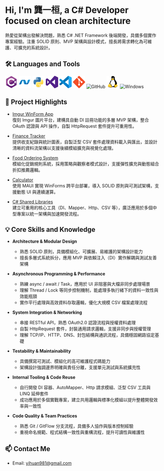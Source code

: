 # Hi, I'm 龔一桓, a C# Developer focused on clean architecture

熱愛從架構出發解決問題，熟悉 C# .NET Framework 後端開發，具備多個實作專案經驗。注重 SOLID 原則、MVP 架構與設計模式，擅長將需求轉化為可維護、可擴充的系統設計。

## 🛠️ Languages and Tools

<p align="left">
  <!-- Programming Languages -->
  <img src="https://raw.githubusercontent.com/devicons/devicon/master/icons/csharp/csharp-original.svg" alt="C#" width="40" height="40"/>
  <img src="https://raw.githubusercontent.com/devicons/devicon/master/icons/dot-net/dot-net-original.svg" alt=".NET" width="40" height="40"/>
  <img src="https://raw.githubusercontent.com/devicons/devicon/master/icons/python/python-original.svg" alt="Python" width="40" height="40"/>

  <!-- IDE & Editor -->
  <img src="https://raw.githubusercontent.com/devicons/devicon/master/icons/visualstudio/visualstudio-plain.svg" alt="Visual Studio" width="40" height="40"/>
  <img src="https://raw.githubusercontent.com/devicons/devicon/master/icons/vscode/vscode-original.svg" alt="VS Code" width="40" height="40"/>

  <!-- Tools -->
  <img src="https://raw.githubusercontent.com/devicons/devicon/master/icons/git/git-original.svg" alt="Git" width="40" height="40"/>
  <img src="https://img.icons8.com/ios-filled/50/ffffff/github.png" alt="GitHub" width="40" height="40"/>
  
  <!-- Platform -->
  <img src="https://raw.githubusercontent.com/devicons/devicon/master/icons/linux/linux-original.svg" alt="Linux" width="40" height="40"/>
  <img src="https://img.icons8.com/color/48/000000/windows-10.png" alt="Windows" width="40" height="40"/>

</p>


## 📁 Project Highlights

- [Imgur WinForm App](https://github.com/Yihuan-Gong/ImgurWinFormApp)  
  復刻 Imgur 圖片平台，建構具自動 DI 註冊功能的多層 MVP 架構，整合 OAuth 認證與 API 操作，自製 HttpRequest 套件提升可重用性。

- [Finance Tracker](https://github.com/Yihuan-Gong/ExpenseTrackingApp)  
  提供收支紀錄與統計圖表，自製泛型 CSV 套件處理資料載入與匯出，並設計清晰的資料流架構以支援後續模組擴充與視覺化處理。

- [Food Ordering System](https://github.com/Yihuan-Gong/FoodOrderingApp)  
  模組化促銷規則系統，採用策略與觀察者模式設計，支援彈性擴充與動態組合折扣推薦邏輯。

- [Calculator](https://github.com/Yihuan-Gong/CalculatorApp)  
  使用 MAUI 實現 WinForms 跨平台部署，導入 SOLID 原則與可測試架構，支援動態 UI 與連續運算。

- [C# Shared Libraries](https://github.com/yourname/Awesome-CSharp-Utilities)  
  建立可重用的核心工具（DI、Mapper、Http、CSV 等），廣泛應用於多個中型專案以統一架構與加速開發流程。




## 💡 Core Skills and Knowledge

- **Architecture & Modular Design**
  - 熟悉 SOLID 原則，具備模組化、可擴展、易維護的架構設計能力
  - 擅長多層式系統拆分，應用 MVP 與依賴注入（DI）實作解耦與測試友善架構

- **Asynchronous Programming & Performance**
  - 熟練 async / await / Task，應用於 UI 非阻塞與大檔非同步處理場景
  - 理解 Thread / Lock 等同步控制機制，能處理多執行緒下的資料一致性與效能瓶頸
  - 實作平行處理與高效資料存取邏輯，優化大規模 CSV 檔案處理流程

- **System Integration & Networking**
  - 串接 RESTful API，熟悉 OAuth2.0 認證流程與授權資料處理
  - 自製 HttpRequest 套件，封裝通用請求邏輯，支援非同步與授權管理
  - 理解 TCP/IP、HTTP、DNS、封包結構與通訊流程，具備穩固網路協定基礎

- **Testability & Maintainability**
  - 具備撰寫可測試、模組化的高可維護程式碼能力
  - 架構設計強調邊界明確與責任分離，支援單元測試與系統擴充性

- **Internal Tooling & Code Reuse**
  - 自行開發 DI 容器、AutoMapper、Http 請求模組、泛型 CSV 工具與 LINQ 延伸套件
  - 成功應用於多個實戰專案，建立共用邏輯與標準化模組以提升整體開發效率與一致性

- **Code Quality & Team Practices**
  - 熟悉 Git / GitFlow 分支流程，具備多人協作與版本控制經驗
  - 重視命名規範、程式結構一致性與重構流程，提升可讀性與維護性


## 📫 Contact Me
- Email: yihuan981@gmail.com




<!--
**Yihuan-Gong/Yihuan-Gong** is a ✨ _special_ ✨ repository because its `README.md` (this file) appears on your GitHub profile.

Here are some ideas to get you started:

- 🔭 I’m currently working on ...
- 🌱 I’m currently learning ...
- 👯 I’m looking to collaborate on ...
- 🤔 I’m looking for help with ...
- 💬 Ask me about ...
- 📫 How to reach me: ...
- 😄 Pronouns: ...
- ⚡ Fun fact: ...
-->
